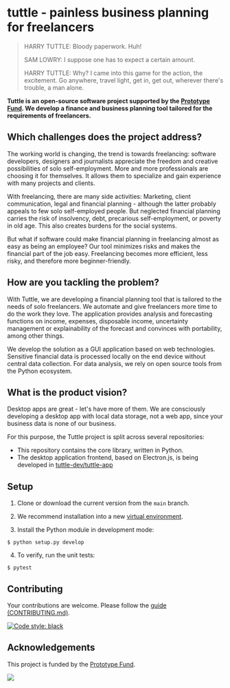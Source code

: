 # tuttle - painless business planning for freelancers

> HARRY TUTTLE: Bloody paperwork. Huh!
>
> SAM LOWRY: I suppose one has to expect a certain amount.
>
> HARRY TUTTLE: Why? I came into this game for the action, the excitement. Go anywhere, travel light, get in, get out, wherever there's trouble, a man alone.


**Tuttle is an open-source software project supported by the [Prototype Fund](https://prototypefund.de/en/about-2/). We develop a finance and business planning tool tailored for the requirements of freelancers.**


## Which challenges does the project address?

The working world is changing, the trend is towards freelancing: software developers, designers and journalists appreciate the freedom and creative possibilities of solo self-employment. More and more professionals are choosing it for themselves. It allows them to specialize and gain experience with many projects and clients.

With freelancing, there are many side activities: Marketing, client communication, legal and financial planning - although the latter probably appeals to few solo self-employed people. But neglected financial planning carries the risk of insolvency, debt, precarious self-employment, or poverty in old age. This also creates burdens for the social systems.

But what if software could make financial planning in freelancing almost as easy as being an employee? Our tool minimizes risks and makes the financial part of the job easy. Freelancing becomes more efficient, less risky, and therefore more beginner-friendly.

## How are you tackling the problem?

With Tuttle, we are developing a financial planning tool that is tailored to the needs of solo freelancers. We automate and give freelancers more time to do the work they love.
The application provides analysis and forecasting functions on income, expenses, disposable income, uncertainty management or explainability of the forecast and convinces with portability, among other things.

We develop the solution as a GUI application based on web technologies. Sensitive financial data is processed locally on the end device without central data collection. For data analysis, we rely on open source tools from the Python ecosystem.


## What is the product vision?

Desktop apps are great - let's have more of them. We are consciously developing a desktop app with local data storage, not a web app, since your business data is none of our business.

For this purpose, the Tuttle project is split across several repositories:

- This repository contains the core library, written in Python.
- The desktop application frontend, based on Electron.js, is being developed in [tuttle-dev/tuttle-app](https://github.com/tuttle-dev/tuttle-app)


## Setup

1. Clone or download the current version from the `main` branch.

2. We recommend installation into a new [virtual environment](https://calmcode.io/virtualenv/intro.html).

3. Install the Python module in development mode:

```shell
$ python setup.py develop
```

4. To verify, run the unit tests:

```shell
$ pytest
```


## Contributing

Your contributions are welcome. Please follow the [guide (CONTRIBUTING.md)](https://github.com/tuttle-dev/tuttle/blob/main/CONTRIBUTING.md).

[![Code style: black](https://img.shields.io/badge/code%20style-black-000000.svg)](https://github.com/psf/black)



## Acknowledgements

This project is funded by the [Prototype Fund](https://prototypefund.de).

![](https://nextcloud.com/media/PrototypeFund-P-Logo.png)
